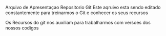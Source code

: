 Arquivo de Apresentaçao Repositorio Git
Este aqruivo esta sendo editado constantemente para treinarmos o Git e conhecer os seus recursos

Os Recursos do git nos auxiliam para trabalharmos com versoes dos nossos codigos 
















